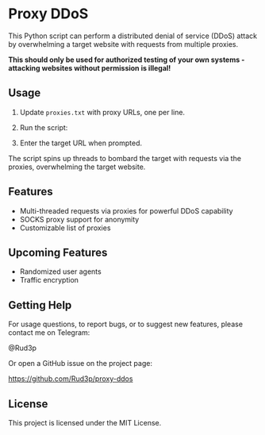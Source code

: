 # Proxy DDoS

This Python script can perform a distributed denial of service (DDoS) attack by overwhelming a target website with requests from multiple proxies.

**This should only be used for authorized testing of your own systems - attacking websites without permission is illegal!** 

## Usage

1. Update `proxies.txt` with proxy URLs, one per line.

2. Run the script: 

3. Enter the target URL when prompted.

The script spins up threads to bombard the target with requests via the proxies, overwhelming the target website.

## Features

- Multi-threaded requests via proxies for powerful DDoS capability  
- SOCKS proxy support for anonymity
- Customizable list of proxies

## Upcoming Features

- Randomized user agents 
- Traffic encryption

## Getting Help 

For usage questions, to report bugs, or to suggest new features, please contact me on Telegram: 

@Rud3p

Or open a GitHub issue on the project page:

https://github.com/Rud3p/proxy-ddos

## License

This project is licensed under the MIT License.

